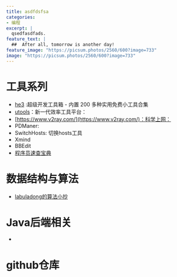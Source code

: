 ```yaml
---
title: asdfdsfsa
categories:
- 编程
excerpt: |
  qsedfasdfads.
feature_text: |
  ##  After all, tomorrow is another day!
feature_image: "https://picsum.photos/2560/600?image=733"
image: "https://picsum.photos/2560/600?image=733"
---
```


# 工具系列

- [he3](https://he3.app/) :超级开发工具箱 - 内置 200 多种实用免费小工具合集 
- [utools](https://u.tools/)：新一代效率工具平台：
- [https://www.v2ray.com/](https://www.v2ray.com/)：科学上网：
- PDManer:
- SwitchHosts: 切换hosts工具
- Xmind
- BBEdit
- [程序员速查宝典](https://quickref.me/)

# 数据结构与算法

- [labuladong的算法小抄](https://labuladong.gitee.io/algo/)



# Java后端相关

- 

# github仓库


